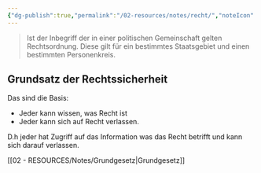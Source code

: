 ```yaml
---
{"dg-publish":true,"permalink":"/02-resources/notes/recht/","noteIcon":"","updated":"2025-07-12T13:31:41.000+02:00"}
---
```


>Ist der Inbegriff der in einer politischen Gemeinschaft gelten Rechtsordnung.
>Diese gilt für ein bestimmtes Staatsgebiet und einen bestimmten Personenkreis.

## Grundsatz der Rechtssicherheit
Das sind die Basis:
- Jeder kann wissen, was Recht ist
- Jeder kann sich auf Recht verlassen.

D.h jeder hat Zugriff auf das Information was das Recht betrifft und kann sich darauf verlassen.

[[02 - RESOURCES/Notes/Grundgesetz\|Grundgesetz]]